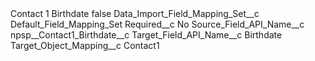 <?xml version="1.0" encoding="UTF-8"?>
<CustomMetadata xmlns="http://soap.sforce.com/2006/04/metadata" xmlns:xsi="http://www.w3.org/2001/XMLSchema-instance" xmlns:xsd="http://www.w3.org/2001/XMLSchema">
    <label>Contact 1 Birthdate</label>
    <protected>false</protected>
    <values>
        <field>Data_Import_Field_Mapping_Set__c</field>
        <value xsi:type="xsd:string">Default_Field_Mapping_Set</value>
    </values>
    <values>
        <field>Required__c</field>
        <value xsi:type="xsd:string">No</value>
    </values>
    <values>
        <field>Source_Field_API_Name__c</field>
        <value xsi:type="xsd:string">npsp__Contact1_Birthdate__c</value>
    </values>
    <values>
        <field>Target_Field_API_Name__c</field>
        <value xsi:type="xsd:string">Birthdate</value>
    </values>
    <values>
        <field>Target_Object_Mapping__c</field>
        <value xsi:type="xsd:string">Contact1</value>
    </values>
</CustomMetadata>
